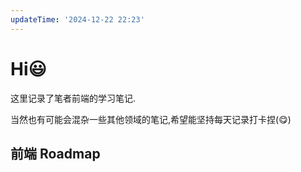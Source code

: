 ```yaml
---
updateTime: '2024-12-22 22:23'
---
```

# Hi😃

这里记录了笔者前端的学习笔记.

当然也有可能会混杂一些其他领域的笔记,希望能坚持每天记录打卡捏(😋)

## 前端 Roadmap


